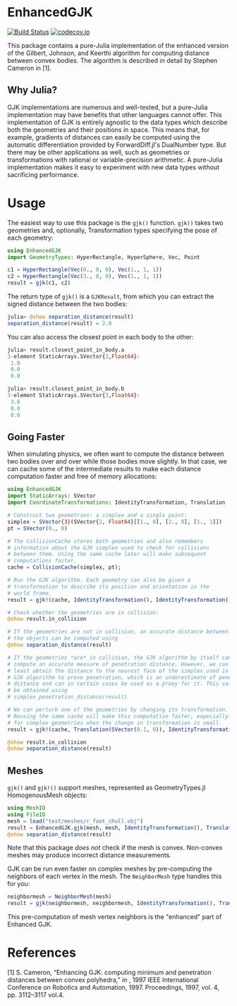 # EnhancedGJK

[![Build Status](https://github.com/JuliaRobotics/EnhancedGJK.jl/workflows/CI/badge.svg)](https://github.com/JuliaRobotics/EnhancedGJK.jl/actions?query=workflow%3ACI)
[![codecov.io](http://codecov.io/github/JuliaRobotics/EnhancedGJK.jl/coverage.svg?branch=master)](http://codecov.io/github/JuliaRobotics/EnhancedGJK.jl?branch=master)

This package contains a pure-Julia implementation of the enhanced version of the Gilbert, Johnson, and Keerthi algorithm for computing distance between convex bodies. The algorithm is described in detail by Stephen Cameron in [1].

## Why Julia?

GJK implementations are numerous and well-tested, but a pure-Julia implementation may have benefits that other languages cannot offer. This implementation of GJK is entirely agnostic to the data types which describe both the geometries and their positions in space. This means that, for example, gradients of distances can easily be computed using the automatic differentiation provided by ForwardDiff.jl's DualNumber type. But there may be other applications as well, such as geometries or transformations with rational or variable-precision arithmetic. A pure-Julia implementation makes it easy to experiment with new data types without sacrificing performance.

# Usage

The easiest way to use this package is the `gjk()` function. `gjk()` takes two geometries and, optionally, Transformation types specifying the pose of each geometry:

```julia
using EnhancedGJK
import GeometryTypes: HyperRectangle, HyperSphere, Vec, Point

c1 = HyperRectangle(Vec(0., 0, 0), Vec(1., 1, 1))
c2 = HyperRectangle(Vec(3., 0, 0), Vec(1., 1, 1))
result = gjk(c1, c2)
```

The return type of `gjk()` is a `GJKResult`, from which you can extract the signed distance between the two bodies:

```julia
julia> @show separation_distance(result)
separation_distance(result) = 2.0
```

You can also access the closest point in each body to the other:

```julia
julia> result.closest_point_in_body.a
3-element StaticArrays.SVector{3,Float64}:
 1.0
 0.0
 0.0

julia> result.closest_point_in_body.b
3-element StaticArrays.SVector{3,Float64}:
 3.0
 0.0
 0.0
```

## Going Faster

When simulating physics, we often want to compute the distance between two bodies over and over while those bodies move slightly. In that case, we can cache some of the intermediate results to make each distance computation faster and free of memory allocations:

```julia
using EnhancedGJK
import StaticArrays: SVector
import CoordinateTransformations: IdentityTransformation, Translation

# Construct two geometries: a simplex and a single point:
simplex = SVector{3}(SVector{2, Float64}[[1., 0], [2., 0], [1., 1]])
pt = SVector(0., 0)

# The CollisionCache stores both geometries and also remembers
# information about the GJK simplex used to check for collisions
# between them. Using the same cache later will make subsequent
# computations faster.
cache = CollisionCache(simplex, pt);

# Run the GJK algorithm. Each geometry can also be given a
# transformation to describe its position and orientation in the
# world frame.
result = gjk!(cache, IdentityTransformation(), IdentityTransformation())

# Check whether the geometries are in collision:
@show result.in_collision

# If the geometries are not in collision, an accurate distance between
# the objects can be computed using
@show separation_distance(result)

# If the geometries *are* in collision, the GJK algorithm by itself cannot
# compute an accurate measure of penetration distance. However, we can at
# least obtain the distance to the nearest face of the simplex used in the
# GJK algorithm to prove penetration, which is an underestimate of penetration
# distance and can in certain cases be used as a proxy for it. This value can
# be obtained using
# simplex_penetration_distance(result)

# We can perturb one of the geometries by changing its transformation.
# Reusing the same cache will make this computation faster, expecially
# for complex geometries when the change in transformation is small.
result = gjk!(cache, Translation(SVector(0.1, 0)), IdentityTransformation())

@show result.in_collision
@show separation_distance(result)
```

## Meshes

`gjk()` and `gjk!()` support meshes, represented as GeometryTypes.jl HomogenousMesh objects:

```julia
using MeshIO
using FileIO
mesh = load("test/meshes/r_foot_chull.obj")
result = EnhancedGJK.gjk(mesh, mesh, IdentityTransformation(), Translation(SVector(5., 0, 0)))
@show separation_distance(result)
```

Note that this package *does not* check if the mesh is convex. Non-convex meshes may produce incorrect distance measurements.

GJK can be run even faster on complex meshes by pre-computing the neighbors of each vertex in the mesh. The `NeighborMesh` type handles this for you:

```julia
neighbormesh = NeighborMesh(mesh)
result = gjk(neighbormesh, neighbormesh, IdentityTransformation(), Translation(SVector(5., 0, 0)))
```

This pre-computation of mesh vertex neighbors is the "enhanced" part of Enhanced GJK.


# References

[1] S. Cameron, “Enhancing GJK: computing minimum and penetration distances between convex polyhedra,” in , 1997 IEEE International Conference on Robotics and Automation, 1997. Proceedings, 1997, vol. 4, pp. 3112–3117 vol.4.

